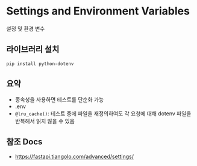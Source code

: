 # Settings and Environment Variables

설정 및 환경 변수


## 라이브러리 설치

```
pip install python-dotenv
```

## 요약

- 종속성을 사용하면 테스트를 단순화 가능
- .env
- `@lru_cache()`: 테스트 중에 파일을 재정의하여도 각 요청에 대해 dotenv 파일을 반복해서 읽지 않을 수 있음


## 참조 Docs

- https://fastapi.tiangolo.com/advanced/settings/
